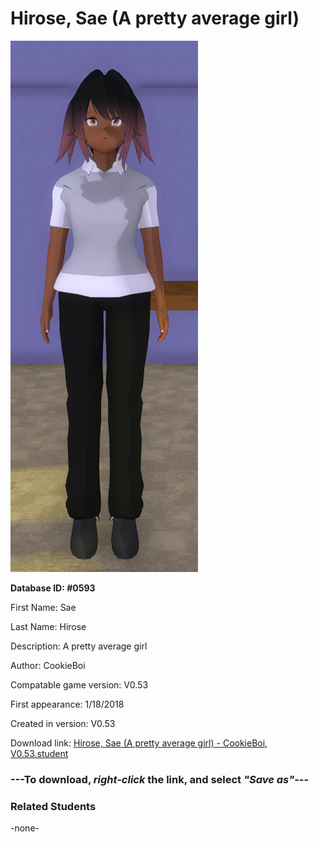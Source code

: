 # Hirose, Sae (A pretty average girl)

<img src="../../Files/Images/Hirose, Sae (A pretty average girl).png" title="Hirose, Sae (A pretty average girl) - CookieBoi, V0.53">

**Database ID: #0593**

First Name: Sae

Last Name: Hirose

Description: A pretty average girl

Author: CookieBoi

Compatable game version: V0.53

First appearance: 1/18/2018

Created in version: V0.53

Download link: <a href="https://raw.githubusercontent.com/Arbiter1223/Daigaku-Gurashi-Custom-Students/master/Files/Student%20Files/Hirose%2C%20Sae%20(A%20pretty%20average%20girl)%20-%20CookieBoi%2C%20V0.53.student">Hirose, Sae (A pretty average girl) - CookieBoi, V0.53.student</a>

### ---**To download, _right-click_ the link, and select _"Save as"_**---

### Related Students

-none-
